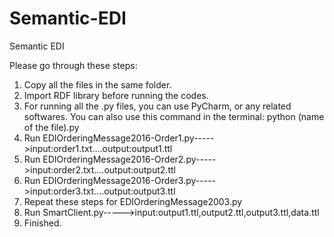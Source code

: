 # Semantic-EDI
Semantic EDI

Please go through these steps:
1. Copy all the files in the same folder.
2. Import RDF library before running the codes.
3. For running all the .py files, you can use PyCharm, or any related softwares. You can also use this command in the terminal: python (name of the file).py
4. Run EDIOrderingMessage2016-Order1.py----->input:order1.txt....output:output1.ttl
5. Run EDIOrderingMessage2016-Order2.py----->input:order2.txt....output:output2.ttl
6. Run EDIOrderingMessage2016-Order3.py----->input:order3.txt....output:output3.ttl
7. Repeat these steps for EDIOrderingMessage2003.py
8. Run SmartClient.py----->input:output1.ttl,output2.ttl,output3.ttl,data.ttl
9. Finished.
